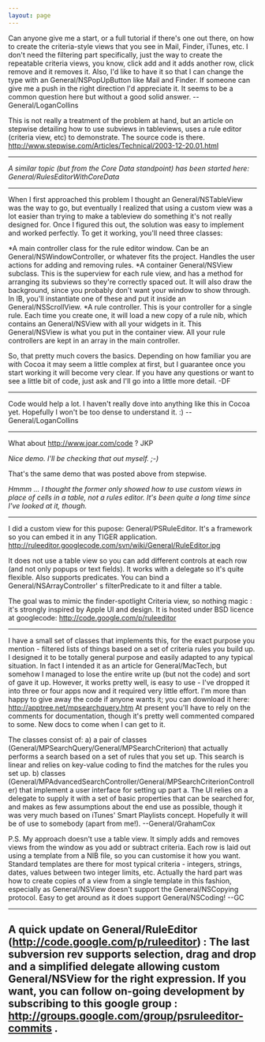 ```yaml
---
layout: page
---
```


Can anyone give me a start, or a full tutorial if there's one out there, on how to create the criteria-style views that you see in Mail, Finder, iTunes, etc. I don't need the filtering part specifically, just the way to create the repeatable criteria views, you know, click add and it adds another row, click remove and it removes it. Also, I'd like to have it so that I can change the type with an General/NSPopUpButton like Mail and Finder. If someone can give me a push in the right direction I'd appreciate it. It seems to be a common question here but without a good solid answer. --General/LoganCollins

This is not really a treatment of the problem at hand, but an article on stepwise detailing how to use subviews in tableviews, uses a rule editor (criteria view, etc) to demonstrate. The source code is there.
http://www.stepwise.com/Articles/Technical/2003-12-20.01.html

----

*A similar topic (but from the Core Data standpoint) has been started here: General/RulesEditorWithCoreData*

----

When I first approached this problem I thought an General/NSTableView was the way to go, but eventually I realized that using a custom view was a lot easier than trying to make a tableview do something it's not really designed for. Once I figured this out, the solution was easy to implement and worked perfectly. To get it working, you'll need three classes:

*A main controller class for the rule editor window. Can be an General/NSWindowController, or whatever fits the project. Handles the user actions for adding and removing rules.
*A container General/NSView subclass. This is the superview for each rule view, and has a method for arranging its subviews so they're correctly spaced out. It will also draw the background, since you probably don't want your window to show through. In IB, you'll instantiate one of these and put it inside an General/NSScrollView.
*A rule controller. This is your controller for a single rule. Each time you create one, it will load a new copy of a rule nib, which contains an General/NSView with all your widgets in it. This General/NSView is what you put in the container view. All your rule controllers are kept in an array in the main controller.

So, that pretty much covers the basics. Depending on how familiar you are with Cocoa it may seem a little complex at first, but I guarantee once you start working it will become very clear. If you have any questions or want to see a little bit of code, just ask and I'll go into a little more detail. -DF

----

Code would help a lot. I haven't really dove into anything like this in Cocoa yet. Hopefully I won't be too dense to understand it. :) --General/LoganCollins

----

What about http://www.joar.com/code ?  JKP

*Nice demo. I'll be checking that out myself. ;-)*

That's the same demo that was posted above from stepwise.

*Hmmm ... I thought the former only showed how to use custom views in place of cells in a table, not a rules editor. It's been quite a long time since I've looked at it, though.*

----

I did a custom view for this pupose: General/PSRuleEditor. It's a framework so you can embed it in any TIGER application.
http://ruleeditor.googlecode.com/svn/wiki/General/RuleEditor.jpg

It does not use a table view so you can add different controls at each row (and not only popups or text fields).
It works with a delegate so it's quite flexible. 
Also supports predicates. You can bind a General/NSArrayController' s filterPredicate to it and filter a table.

The goal was to mimic the finder-spotlight Criteria view, so nothing magic : it's strongly inspired by Apple UI and design.
It is hosted under BSD licence at googlecode: http://code.google.com/p/ruleeditor


----

I have a small set of classes that implements this, for the exact purpose you mention - filtered lists of things based on a set of criteria rules you build up. I designed it to be totally general purpose and easily adapted to any typical situation. In fact I intended it as an article for General/MacTech, but somehow I managed to lose the entire write up (but not the code) and sort of gave it up. However, it works pretty well, is easy to use - I've dropped it into three or four apps now and it required very little effort. I'm more than happy to give away the code if anyone wants it; you can download it here: http://apptree.net/mpsearchquery.htm At present you'll have to rely on the comments for documentation, though it's pretty well commented compared to some. New docs to come when I can get to it.

The classes consist of: a) a pair of classes (General/MPSearchQuery/General/MPSearchCriterion) that actually performs a search based on a set of rules that you set up. This search is linear and relies on key-value coding to find the matches for the rules you set up. b) classes (General/MPAdvancedSearchController/General/MPSearchCriterionController) that implement a user interface for setting up part a. The UI relies on a delegate to supply it with a set of basic properties that can be searched for, and makes as few assumptions about the end use as possible, though it was very much based on iTunes' Smart Playlists concept. Hopefully it will be of use to somebody (apart from me!). --General/GrahamCox

P.S. My approach doesn't use a table view. It simply adds and removes views from the window as you add or subtract criteria. Each row is laid out using a template from a NIB file, so you can customise it how you want. Standard templates are there for most typical criteria - integers, strings, dates, values between two integer limits, etc. Actually the hard part was how to create copies of a view from a single template in this fashion, especially as General/NSView doesn't support the General/NSCopying protocol. Easy to get around as it does support General/NSCoding! --GC

----
A quick update on General/RuleEditor (http://code.google.com/p/ruleeditor) :
The last subversion rev supports selection, drag and drop and a simplified delegate allowing custom General/NSView for the right expression.
If you want, you can follow on-going development by subscribing to this google group : http://groups.google.com/group/psruleeditor-commits .
----